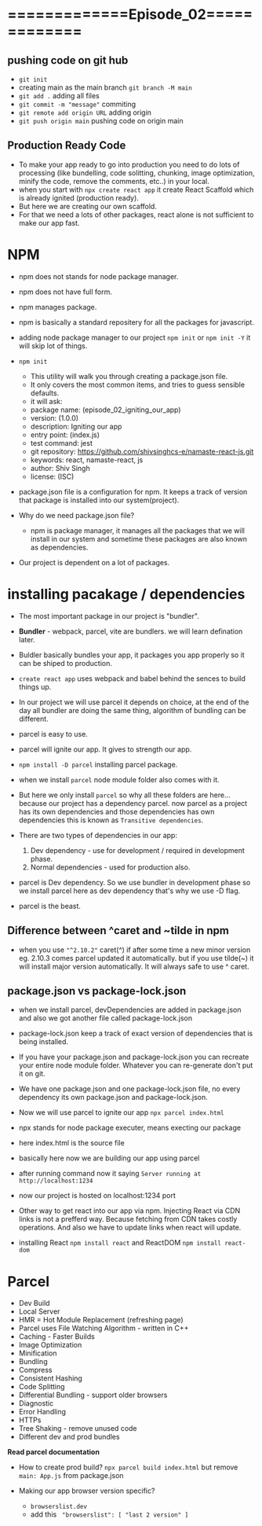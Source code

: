 # =============Episode_02=============

## pushing code on git hub

- `git init`
- creating main as the main branch `git branch -M main`
- `git add .` adding all files
- `git commit -m "message"` commiting
- `git remote add origin URL` adding origin
- `git push origin main` pushing code on origin main

## Production Ready Code

- To make your app ready to go into production you need to do lots of processing (like bundelling, code solitting, chunking, image optimization, minify the code, remove the comments, etc..) in your local.
- when you start with `npx create react app` it create React Scaffold which is already ignited (production ready).
- But here we are creating our own scaffold.
- For that we need a lots of other packages, react alone is not sufficient to make our app fast.

# NPM

- npm does not stands for node package manager.
- npm does not have full form.
- npm manages package.
- npm is basically a standard repositery for all the packages for javascript.

- adding node package manager to our project `npm init` or `npm init -Y` it will skip lot of things.

- `npm init`
  - This utility will walk you through creating a package.json file.
  - It only covers the most common items, and tries to guess sensible defaults.
  - it will ask:
  - package name: (episode_02_igniting_our_app)
  - version: (1.0.0)
  - description: Igniting our app
  - entry point: (index.js)
  - test command: jest
  - git repository: https://github.com/shivsinghcs-e/namaste-react-js.git
  - keywords: react, namaste-react, js
  - author: Shiv Singh
  - license: (ISC)
- package.json file is a configuration for npm. It keeps a track of version that package is installed into our system(project).

- Why do we need package.json file?

  - npm is package manager, it manages all the packages that we will install in our system and sometime these packages are also known as dependencies.

- Our project is dependent on a lot of packages.

# installing pacakage / dependencies

- The most important package in our project is "bundler".
- **Bundler** - webpack, parcel, vite are bundlers. we will learn defination later.
- Buldler basically bundles your app, it packages you app properly so it can be shiped to production.

- `create react app` uses webpack and babel behind the sences to build things up.

- In our project we will use parcel it depends on choice, at the end of the day all bundler are doing the same thing, algorithm of bundling can be different.
- parcel is easy to use.
- parcel will ignite our app. It gives to strength our app.
- `npm install -D parcel` installing parcel package.
- when we install `parcel` node module folder also comes with it.

- But here we only install `parcel` so why all these folders are here... because our project has a dependency parcel. now parcel as a project has its own dependencies and those dependencies has own dependencies this is known as `Transitive dependencies`.

- There are two types of dependencies in our app:

  1. Dev dependency - use for development / required in development phase.
  2. Normal dependencies - used for production also.

- parcel is Dev dependency. So we use bundler in development phase so we install parcel here as dev dependency that's why we use -D flag.
- parcel is the beast.

## Difference between ^caret and ~tilde in npm

- when you use `"^2.10.2"` caret(^) if after some time a new minor version eg. 2.10.3 comes parcel updated it automatically. but if you use tilde(~) it will install major version automatically. It will always safe to use ^ caret.

## package.json vs package-lock.json

- when we install parcel, devDependencies are added in package.json and also we got another file called package-lock.json
- package-lock.json keep a track of
  exact version of dependencies that is being installed.

- If you have your package.json and package-lock.json you can recreate your entire node module folder. Whatever you can re-generate don't put it on git.

- We have one package.json and one package-lock.json file, no every dependency its own package.json and package-lock.json.

- Now we will use parcel to ignite our app `npx parcel index.html`

- npx stands for node package executer, means execting our package

- here index.html is the source file
- basically here now we are building our app using parcel
- after running command now it saying `Server running at http://localhost:1234`
- now our project is hosted on localhost:1234 port

- Other way to get react into our app via npm. Injecting React via CDN links is not a prefferd way. Because fetching from CDN takes costly operations. And also we have to update links when react will update.

- installing React `npm install react` and ReactDOM `npm install react-dom`

# Parcel

- Dev Build
- Local Server
- HMR = Hot Module Replacement (refreshing page)
- Parcel uses File Watching Algorithm - written in C++
- Caching - Faster Builds
- Image Optimization
- Minification
- Bundling
- Compress
- Consistent Hashing
- Code Splitting
- Differential Bundling - support older browsers
- Diagnostic
- Error Handling
- HTTPs
- Tree Shaking - remove unused code
- Different dev and prod bundles

**Read parcel documentation**

- How to create prod build?
  `npx parcel build index.html` but remove `main: App.js` from package.json

- Making our app browser version specific?
  - `browserslist.dev`
  - add this ` "browserslist": [
  "last 2 version"
]`
